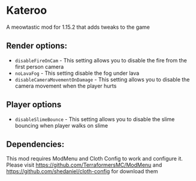# Kateroo
A meowtastic mod for 1.15.2 that adds tweaks to the game

## Render options:

- ``disableFireOnCam`` - This setting allows you to disable the fire from the first person camera
- ``noLavaFog`` - This setting disable the fog under lava
- ``disableCameraMovementOnDamage`` - This setting allows you to disable the camera movement when the player hurts

## Player options

- ``disableSlimeBounce`` - This setting allows you to disable the slime bouncing when player walks on slime

## Dependencies:

This mod requires ModMenu and Cloth Config to work and configure it. Please visit https://github.com/TerraformersMC/ModMenu and https://github.com/shedaniel/cloth-config for download them
